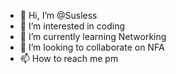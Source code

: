 - 👋 Hi, I’m @Susless
- 👀 I’m interested in coding
- 🌱 I’m currently learning Networking
- 💞️ I’m looking to collaborate on NFA
- 📫 How to reach me pm

<!---
Susless/Susless is a ✨ special ✨ repository because its `README.md` (this file) appears on your GitHub profile.
You can click the Preview link to take a look at your changes.
--->
